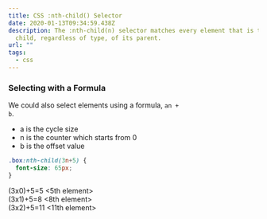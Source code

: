 ```yaml
---
title: CSS :nth-child() Selector
date: 2020-01-13T09:34:59.438Z
description: The :nth-child(n) selector matches every element that is the nth
  child, regardless of type, of its parent.
url: ""
tags:
  - css
---
```

### Selecting with a Formula
We could also select elements using a formula, <code>an + b</code>.
- a is the cycle size
- n is the counter which starts from 0
- b is the offset value

```css
.box:nth-child(3n+5) {
  font-size: 65px;
}
```

(3x0)+5=5 <5th element>  
(3x1)+5=8 <8th element>  
(3x2)+5=11 <11th element>  